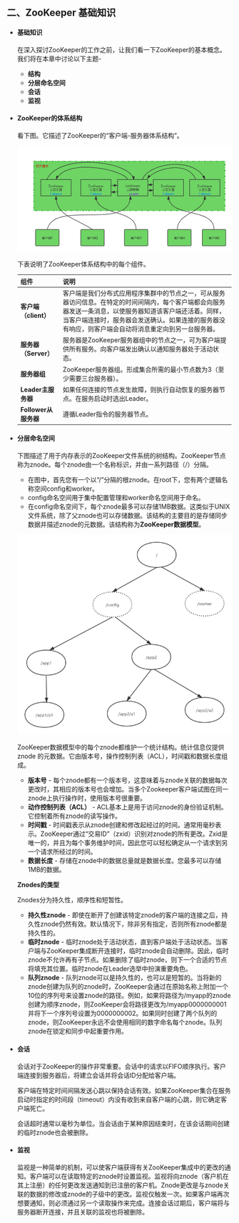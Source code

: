 ## 二、ZooKeeper 基础知识



- #### 基础知识

  

  在深入探讨ZooKeeper的工作之前，让我们看一下ZooKeeper的基本概念。我们将在本章中讨论以下主题-

  - **结构**
  - **分层命名空间**
  - **会话**
  - **监视**

- #### ZooKeeper的体系结构

  看下图。它描述了ZooKeeper的“客户端-服务器体系结构”。

  ![img](assets/2jiegou.png)

  下表说明了ZooKeeper体系结构中的每个组件。

  | 组件                 | 说明                                                         |
  | -------------------- | ------------------------------------------------------------ |
  | **客户端（client）** | 客户端是我们分布式应用程序集群中的节点之一，可从服务器访问信息。在特定的时间间隔内，每个客户端都会向服务器发送一条消息，以使服务器知道该客户端还活着。同样，当客户端连接时，服务器会发送确认。如果连接的服务器没有响应，则客户端会自动将消息重定向到另一台服务器。 |
  | **服务器（Server）** | 服务器是ZooKeeper服务器组中的节点之一，可为客户端提供所有服务。向客户端发出确认以通知服务器处于活动状态。 |
  | **服务器组**         | ZooKeeper服务器组。形成集合所需的最小节点数为3（至少需要三台服务器）。 |
  | **Leader主服务器**   | 如果任何连接的节点发生故障，则执行自动恢复的服务器节点。在服务启动时选出Leader。 |
  | **Follower从服务器** | 遵循Leader指令的服务器节点。                                 |

- #### 分层命名空间

  下图描述了用于内存表示的ZooKeeper文件系统的树结构。ZooKeeper节点称为znode。每个znode由一个名称标识，并由一系列路径（/）分隔。

  - 在图中，首先您有一个以“/”分隔的根znode。在root下，您有两个逻辑名称空间config和worker。
  - config命名空间用于集中配置管理和worker命名空间用于命名。
  - 在config命名空间下，每个znode最多可以存储1MB数据。这类似于UNIX文件系统，除了父znode也可以存储数据。该结构的主要目的是存储同步数据并描述znode的元数据。该结构称为**ZooKeeper数据模型**。

  ![img](assets/2fenceng.png)

  ZooKeeper数据模型中的每个znode都维护一个统计结构。统计信息仅提供znode 的元数据。它由版本号，操作控制列表（ACL），时间戳和数据长度组成。

  - **版本号** - 每个znode都有一个版本号，这意味着与znode关联的数据每次更改时，其相应的版本号也会增加。当多个Zookeeper客户端试图在同一znode上执行操作时，使用版本号很重要。
  - **动作控制列表（ACL）** - ACL基本上是用于访问znode的身份验证机制。它控制着所有znode的读写操作。
  - **时间戳** - 时间戳表示从znode创建和修改起经过的时间。通常用毫秒表示。ZooKeeper通过“交易ID”（zxid）识别对znode的所有更改。Zxid是唯一的，并且为每个事务维护时间，因此您可以轻松确定从一个请求到另一个请求所经过的时间。
  - **数据长度** - 存储在znode中的数据总量就是数据长度。您最多可以存储1MB的数据。

  **Znodes的类型**

  Znodes分为持久性，顺序性和短暂性。

  - **持久性znode** - 即使在断开了创建该特定znode的客户端的连接之后，持久性znode仍然有效。默认情况下，除非另有指定，否则所有znode都是持久性的。
  - **临时znode** - 临时znode处于活动状态，直到客户端处于活动状态。当客户端与ZooKeeper集成断开连接时，临时znode会自动删除。因此，临时znode不允许再有子节点。如果删除了临时znode，则下一个合适的节点将填充其位置。临时znode在Leader选举中扮演重要角色。
  - **队列znode** - 队列znode可以是持久性的，也可以是短暂的。当将新的znode创建为队列的znode时，ZooKeeper会通过在原始名称上附加一个10位的序列号来设置znode的路径。例如，如果将路径为/myapp的znode创建为顺序znode，则ZooKeeper会将路径更改为/myapp0000000001并将下一个序列号设置为0000000002。如果同时创建了两个队列的znode，则ZooKeeper永远不会使用相同的数字命名每个znode。队列znode在锁定和同步中起重要作用。

- #### 会话

  会话对于ZooKeeper的操作非常重要。会话中的请求以FIFO顺序执行。客户端连接到服务器后，将建立会话并将会话ID分配给客户端。

  客户端在特定时间间隔发送心跳以保持会话有效。如果ZooKeeper集合在服务启动时指定的时间段（timeout）内没有收到来自客户端的心跳，则它确定客户端死亡。

  会话超时通常以毫秒为单位。当会话由于某种原因结束时，在该会话期间创建的临时znode也会被删除。

- #### 监视

  监视是一种简单的机制，可以使客户端获得有关ZooKeeper集成中的更改的通知。客户端可以在读取特定的znode时设置监视。监视将向znode（客户机在其上注册）的任何更改发送通知到已注册的客户机。Znode更改是与znode关联的数据的修改或znode的子级中的更改。监视仅触发一次。如果客户端再次想要通知，则必须通过另一个读取操作来完成。连接会话过期后，客户端将与服务器断开连接，并且关联的监视也将被删除。
